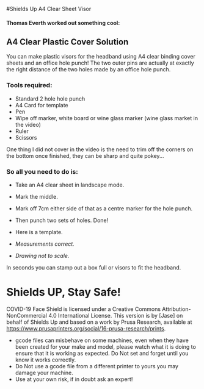 #Shields Up A4 Clear Sheet Visor
#### Thomas Everth worked out something cool: 

## A4 Clear Plastic Cover Solution

You can make plastic visors for the headband using A4 clear binding cover sheets and an office hole punch! The two outer pins are actually at exactly the right distance of the two holes made by an office hole punch. 

### Tools required:
* Standard 2 hole hole punch
* A4 Card for template
* Pen
* Wipe off marker, white board or wine glass marker (wine glass market in the video)
* Ruler
* Scissors

One thing I did not cover in the video is the need to trim off the corners on the bottom once finished, they can be sharp and quite pokey... 

### So all you need to do is:
* Take an A4 clear sheet in landscape mode. 
* Mark the middle. 
* Mark off 7cm either side of that as a centre marker for the hole punch. 
* Then punch two sets of holes. Done!
* Here is a template. 

* _Measurements correct._
* _Drawing not to scale._ 

In seconds you can stamp out a box full or visors to fit the headband.

# Shields UP, Stay Safe!

COVID-19 Face Shield is licensed under a Creative Commons Attribution-NonCommercial 4.0 International License. This version is by [Jase] on behalf of Shields Up and based on a work by Prusa Research, available at https://www.prusaprinters.org/social/16-prusa-research/prints.

* gcode files can misbehave on some machines, even when they have been created for your make and model, please watch what it is doing to ensure that it is working as expected. Do Not set and forget until you know it works correctly.
* Do Not use a gcode file from a different printer to yours you may damage your machine.
* Use at your own risk, if in doubt ask an expert!